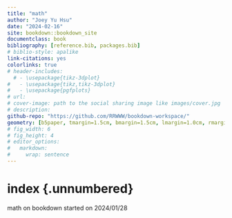 ```yaml
---
title: "math"
author: "Joey Yu Hsu"
date: "2024-02-16"
site: bookdown::bookdown_site
documentclass: book
bibliography: [reference.bib, packages.bib]
# biblio-style: apalike
link-citations: yes
colorlinks: true
# header-includes:
  # - \usepackage{tikz-3dplot}
#   - \usepackage{tikz,tikz-3dplot}
#   - \usepackage{pgfplots}
# url: 
# cover-image: path to the social sharing image like images/cover.jpg
# description: 
github-repo: "https://github.com/RRWWW/bookdown-workspace/"
geometry: [b5paper, tmargin=1.5cm, bmargin=1.5cm, lmargin=1.0cm, rmargin=1.0cm]
# fig_width: 6 
# fig_height: 4 
# editor_options:
#   markdown:
#     wrap: sentence
---
```


# index {.unnumbered}

math on bookdown started on 2024/01/28
